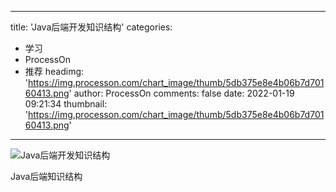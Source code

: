 
---
title: 'Java后端开发知识结构'
categories: 
 - 学习
 - ProcessOn
 - 推荐
headimg: 'https://img.processon.com/chart_image/thumb/5db375e8e4b06b7d70160413.png'
author: ProcessOn
comments: false
date: 2022-01-19 09:21:34
thumbnail: 'https://img.processon.com/chart_image/thumb/5db375e8e4b06b7d70160413.png'
---

<div>   
<img class="thumb" alt="Java后端开发知识结构" src="https://img.processon.com/chart_image/thumb/5db375e8e4b06b7d70160413.png" referrerpolicy="no-referrer">
<p>Java后端知识结构</p>  
</div>
            